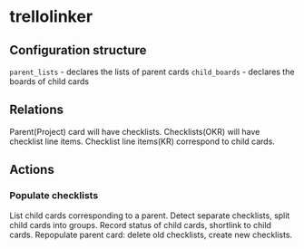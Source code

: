 # trellolinker

## Configuration structure

`parent_lists` - declares the lists of parent cards
`child_boards` - declares the boards of child cards

## Relations

Parent(Project) card will have checklists.
Checklists(OKR) will have checklist line items.
Checklist line items(KR) correspond to child cards.

## Actions

### Populate checklists

List child cards corresponding to a parent.
Detect separate checklists, split child cards into groups.
Record status of child cards, shortlink to child cards.
Repopulate parent card: delete old checklists, create new checklists.

